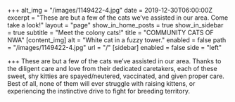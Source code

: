 +++
alt_img = "/images/1149422-4.jpg"
date = 2019-12-30T06:00:00Z
excerpt = "These are but a few of the cats we’ve assisted in our area. Come take a look!"
layout = "page"
show_in_home_posts = true
show_in_sidebar = true
subtitle = "Meet the colony cats!"
title = "COMMUNITY CATS OF NWA"
[content_img]
alt = "White cat in a fuzzy tower."
enabled = false
path = "/images/1149422-4.jpg"
url = "/"
[sidebar]
enabled = false
side = "left"

+++
These are but a few of the cats we’ve assisted in our area. Thanks to the diligent care and love from their dedicated caretakers, each of these sweet, shy kitties are spayed/neutered, vaccinated, and given proper care. Best of all, none of them will ever struggle with raising kittens, or experiencing the instinctive drive to fight for breeding territory.